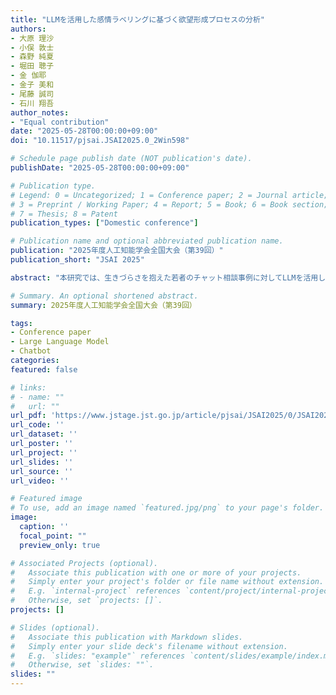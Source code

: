 ```yaml
---
title: "LLMを活用した感情ラベリングに基づく欲望形成プロセスの分析"
authors:
- 大原 理沙
- 小俣 敦士
- 森野 純夏
- 堀田 聰子
- 金 伽耶
- 金子 美和
- 尾藤 誠司
- 石川 翔吾
author_notes:
- "Equal contribution"
date: "2025-05-28T00:00:00+09:00"
doi: "10.11517/pjsai.JSAI2025.0_2Win598"

# Schedule page publish date (NOT publication's date).
publishDate: "2025-05-28T00:00:00+09:00"

# Publication type.
# Legend: 0 = Uncategorized; 1 = Conference paper; 2 = Journal article;
# 3 = Preprint / Working Paper; 4 = Report; 5 = Book; 6 = Book section;
# 7 = Thesis; 8 = Patent
publication_types: ["Domestic conference"]

# Publication name and optional abbreviated publication name.
publication: "2025年度人工知能学会全国大会（第39回）"
publication_short: "JSAI 2025"

abstract: "本研究では、生きづらさを抱えた若者のチャット相談事例に対してLLMを活用して感情評価した結果から相談者の目標ややりたい事を見出すプロセスを分析した結果について述べる。相談記録31,488件（2,479事例）を対象に分析し、ポジティブ/ネガティブな感情や感情の揺らぎの特徴から相談者の特徴が抽出できることが示唆された。また、感情ラベリング結果を基にクラスタリングを行い、事例の分類と支援可能性を検討した。"

# Summary. An optional shortened abstract.
summary: 2025年度人工知能学会全国大会（第39回）

tags:
- Conference paper
- Large Language Model
- Chatbot
categories: 
featured: false

# links:
# - name: ""
#   url: ""
url_pdf: 'https://www.jstage.jst.go.jp/article/pjsai/JSAI2025/0/JSAI2025_2Win598/_article/-char/ja'
url_code: ''
url_dataset: ''
url_poster: ''
url_project: ''
url_slides: ''
url_source: ''
url_video: ''

# Featured image
# To use, add an image named `featured.jpg/png` to your page's folder. 
image:
  caption: ''
  focal_point: ""
  preview_only: true

# Associated Projects (optional).
#   Associate this publication with one or more of your projects.
#   Simply enter your project's folder or file name without extension.
#   E.g. `internal-project` references `content/project/internal-project/index.md`.
#   Otherwise, set `projects: []`.
projects: []

# Slides (optional).
#   Associate this publication with Markdown slides.
#   Simply enter your slide deck's filename without extension.
#   E.g. `slides: "example"` references `content/slides/example/index.md`.
#   Otherwise, set `slides: ""`.
slides: ""
---
```

